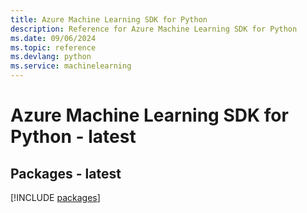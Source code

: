 ```yaml
---
title: Azure Machine Learning SDK for Python
description: Reference for Azure Machine Learning SDK for Python
ms.date: 09/06/2024
ms.topic: reference
ms.devlang: python
ms.service: machinelearning
---
```

# Azure Machine Learning SDK for Python - latest
## Packages - latest
[!INCLUDE [packages](machine-learning-index.md)]